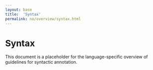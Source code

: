 ```yaml
---
layout: base
title:  'Syntax'
permalink: no/overview/syntax.html
---
```


# Syntax

This document is a placeholder for the language-specific overview of
guidelines for syntactic annotation.
